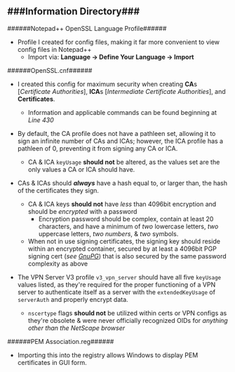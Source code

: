 ###Information Directory###
---
######Notepad++ OpenSSL Language Profile######
- Profile I created for config files, making it far more convenient to view config files in Notepad++
  - Import via: **Language -> Define Your Language -> Import**


######OpenSSL.cnf######
- I created this config for maximum security when creating **CA**s [_Certificate Authorities_], **ICA**s [_Intermediate Certificate Authorities_], and **Certificates**.
  - Information and applicable commands can be found beginning at _Line 430_

- By default, the CA profile does not have a pathleen set, allowing it to sign an infinite number of CAs and ICAs; however, the ICA profile has a pathleen of 0, preventing it from signing any CA or ICA. 
  - CA & ICA `keyUsage` **should not** be altered, as the values set are the only values a CA or ICA should have.

- CAs & ICAs should **_always_** have a hash equal to, or larger than, the hash of the certificates they sign.
  - CA & ICA keys **should not** have _less_ than 4096bit encryption and should be _encrypted_ with a password
    - Encryption password should be complex, contain at least 20 characters, and have a minimum of _two_ lowercase letters, _two_ uppercase letters, _two numbers_, & _two_ symbols.
  - When not in use signing certificates, the signing key should reside within an encrypted container, secured by at least a 4096bit PGP signing cert (_see [GnuPG](https://www.gnupg.org/)_) that is also secured by the same password complexity as above

- The VPN Server V3 profile `v3_vpn_server` should have all five `keyUsage` values listed, as they're required for the proper functioning of a VPN server to authenticate itself as a server with the `extendedKeyUsage` of `serverAuth` and properly encrypt data.
  - `nscertype` flags **should not** be utilized within certs or VPN configs as they're obsolete & were never officially recognized OIDs for _anything other than the NetScape browser_ 


######PEM Association.reg######
  - Importing this into the registry allows Windows to display PEM certificates in GUI form.

